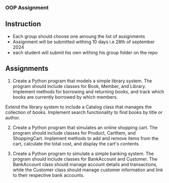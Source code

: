 ### OOP Assignment

## Instruction

- Each group should choose one amoung the list of assignments
- Assignment will be submitted withing 10 days i.e 28th of september 2024
- each student will submit his own withing his group folder on the repo
  

## Assignments
1. Create a Python program that models a simple library system. The program should include classes for Book, Member, and Library. Implement methods for borrowing and returning books, and track which books are currently borrowed by which members.


Extend the library system to include a Catalog class that manages the collection of books. Implement search functionality to find books by title or author.

2. Create a Python program that simulates an online shopping cart. The program should include classes for Product, CartItem, and ShoppingCart. Implement methods to add and remove items from the cart, calculate the total cost, and display the cart's contents.

3. Create a Python program to simulate a simple banking system. The program should include classes for BankAccount and Customer. The BankAccount class should manage account details and transactions, while the Customer class should manage customer information and link to their respective bank accounts.